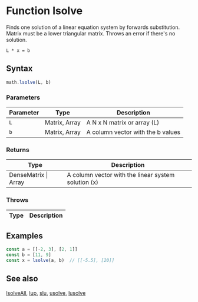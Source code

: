 <!-- Note: This file is automatically generated from source code comments. Changes made in this file will be overridden. -->

# Function lsolve

Finds one solution of a linear equation system by forwards substitution. Matrix must be a lower triangular matrix. Throws an error if there's no solution.

`L * x = b`


## Syntax

```js
math.lsolve(L, b)
```

### Parameters

Parameter | Type | Description
--------- | ---- | -----------
`L` | Matrix, Array | A N x N matrix or array (L)
`b` | Matrix, Array | A column vector with the b values

### Returns

Type | Description
---- | -----------
DenseMatrix &#124; Array | A column vector with the linear system solution (x)


### Throws

Type | Description
---- | -----------


## Examples

```js
const a = [[-2, 3], [2, 1]]
const b = [11, 9]
const x = lsolve(a, b)  // [[-5.5], [20]]
```


## See also

[lsolveAll](lsolveAll.md),
[lup](lup.md),
[slu](slu.md),
[usolve](usolve.md),
[lusolve](lusolve.md)
